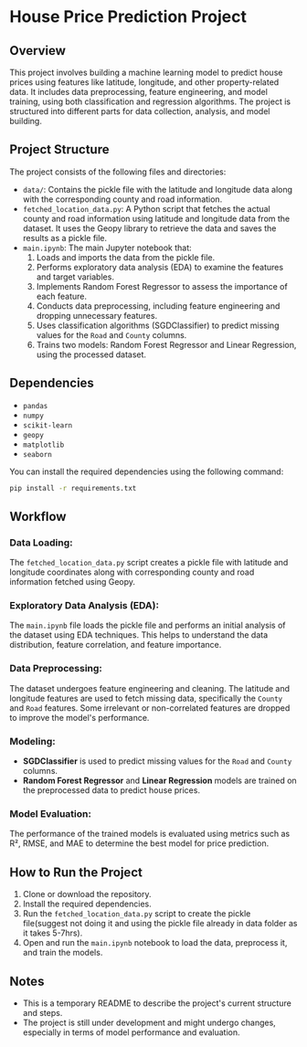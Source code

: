 # House Price Prediction Project

## Overview
This project involves building a machine learning model to predict house prices using features like latitude, longitude, and other property-related data. It includes data preprocessing, feature engineering, and model training, using both classification and regression algorithms. The project is structured into different parts for data collection, analysis, and model building.

## Project Structure
The project consists of the following files and directories:

- `data/`: Contains the pickle file with the latitude and longitude data along with the corresponding county and road information.
- `fetched_location_data.py`: A Python script that fetches the actual county and road information using latitude and longitude data from the dataset. It uses the Geopy library to retrieve the data and saves the results as a pickle file.
- `main.ipynb`: The main Jupyter notebook that:
  1. Loads and imports the data from the pickle file.
  2. Performs exploratory data analysis (EDA) to examine the features and target variables.
  3. Implements Random Forest Regressor to assess the importance of each feature.
  4. Conducts data preprocessing, including feature engineering and dropping unnecessary features.
  5. Uses classification algorithms (SGDClassifier) to predict missing values for the `Road` and `County` columns.
  6. Trains two models: Random Forest Regressor and Linear Regression, using the processed dataset.

## Dependencies
- `pandas`
- `numpy`
- `scikit-learn`
- `geopy`
- `matplotlib`
- `seaborn`

You can install the required dependencies using the following command:

```bash
pip install -r requirements.txt
```
## Workflow

### Data Loading:
The `fetched_location_data.py` script creates a pickle file with latitude and longitude coordinates along with corresponding county and road information fetched using Geopy.

### Exploratory Data Analysis (EDA):
The `main.ipynb` file loads the pickle file and performs an initial analysis of the dataset using EDA techniques. This helps to understand the data distribution, feature correlation, and feature importance.

### Data Preprocessing:
The dataset undergoes feature engineering and cleaning. The latitude and longitude features are used to fetch missing data, specifically the `County` and `Road` features. Some irrelevant or non-correlated features are dropped to improve the model's performance.

### Modeling:
- **SGDClassifier** is used to predict missing values for the `Road` and `County` columns.
- **Random Forest Regressor** and **Linear Regression** models are trained on the preprocessed data to predict house prices.

### Model Evaluation:
The performance of the trained models is evaluated using metrics such as R², RMSE, and MAE to determine the best model for price prediction.

## How to Run the Project
1. Clone or download the repository.
2. Install the required dependencies.
3. Run the `fetched_location_data.py` script to create the pickle file(suggest not doing it and using the pickle file already in data folder as it takes 5-7hrs).
4. Open and run the `main.ipynb` notebook to load the data, preprocess it, and train the models.

## Notes
- This is a temporary README to describe the project's current structure and steps.
- The project is still under development and might undergo changes, especially in terms of model performance and evaluation.
